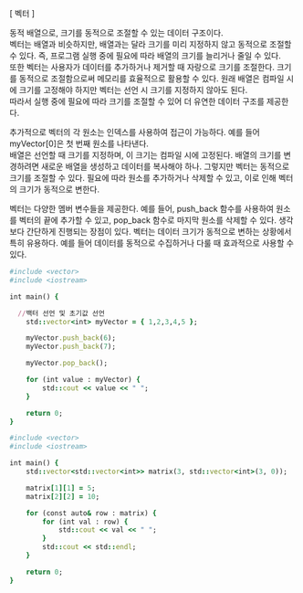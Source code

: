 [ 벡터 ]

동적 배열으로, 크기를 동적으로 조절할 수 있는 데이터 구조이다.<br>
벡터는 배열과 비슷하지만, 배열과는 달라 크기를 미리 지정하지 않고 동적으로 조절할 수 있다. 즉, 프로그램 실행 중에 필요에 따라 배열의 크기를 늘리거나 줄일 수 있다.<br>
또한 벡터는 사용자가 데이터를 추가하거나 제거할 때 자랑으로 크기를 조절한다. 크기를 동적으로 조절함으로써 메모리를 효율적으로 활용할 수 있다. 원래 배열은 컴파일 시에 크기를 고정해야 하지만 벡터는 선언 시 크기를 지정하지 않아도 된다.<br>
따라서 실행 중에 필요에 따라 크기를 조절할 수 있어 더 유연한 데이터 구조를 제공한다.

추가적으로 벡터의 각 원소는 인덱스를 사용하여 접근이 가능하다. 예를 들어 myVector[0]은 첫 번째 원소를 나타낸다.<br>
배열은 선언할 때 크기를 지정하며, 이 크기는 컴파일 시에 고정된다. 배열의 크기를 변경하려면 새로운 배열을 생성하고 데이터를 복사해야 하나. 그렇지만 벡터는 동적으로 크기를 조절할 수 있다. 필요에 따라 원소를 추가하거나 삭제할 수 있고, 이로 인해 벡터의 크기가 동적으로 변한다.

벡터는 다양한 멤버 변수들을 제공한다. 예를 들어, push_back 함수를 사용하여 원소를 벡터의 끝에 추가할 수 있고, pop_back 함수로 마지막 원소를 삭제할 수 있다. 생각보다 간단하게 진행되는 장점이 있다. 벡터는 데이터 크기가 동적으로 변하는 상황에서 특히 유용하다. 예를 들어 데이터를 동적으로 수집하거나 다룰 때 효과적으로 사용할 수 있다.

```ruby
#include <vector>
#include <iostream>

int main() {

  //백터 선언 및 초기값 선언
	std::vector<int> myVector = { 1,2,3,4,5 };

	myVector.push_back(6);
	myVector.push_back(7);

	myVector.pop_back();

	for (int value : myVector) {
		std::cout << value << " ";
	}

	return 0;
}
```

```ruby
#include <vector>
#include <iostream>

int main() {
	std::vector<std::vector<int>> matrix(3, std::vector<int>(3, 0));

	matrix[1][1] = 5;
	matrix[2][2] = 10;

	for (const auto& row : matrix) {
		for (int val : row) {
			std::cout << val << " ";
		}
		std::cout << std::endl;
	}

	return 0;
}
```
